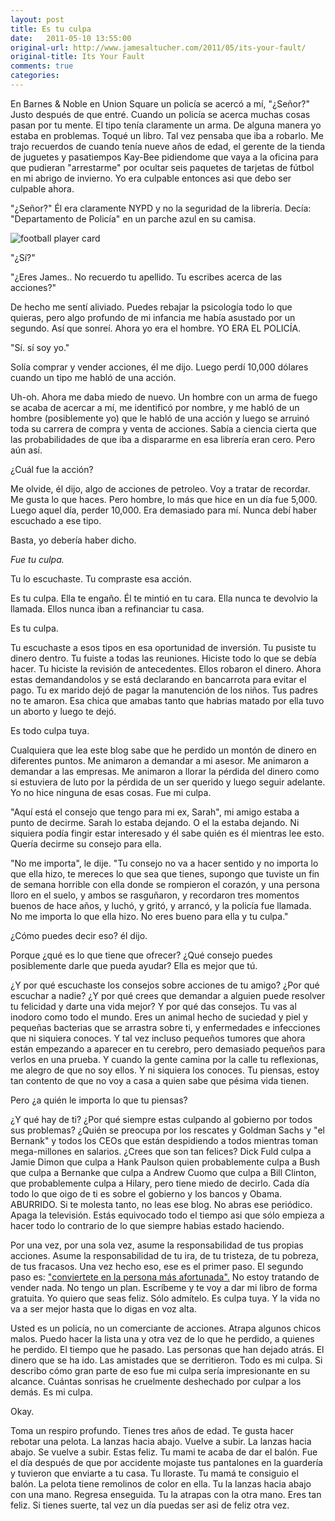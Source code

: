 ```yaml
---
layout: post
title: Es tu culpa
date:   2011-05-10 13:55:00
original-url: http://www.jamesaltucher.com/2011/05/its-your-fault/ 
original-title: Its Your Fault 
comments: true
categories:
---
```


En Barnes & Noble en Union Square un policía se acercó a mí, "¿Señor?" Justo después de que entré. 
Cuando un policía se acerca muchas cosas pasan por tu mente. El tipo tenía claramente un arma. 
De alguna manera yo estaba en problemas. Toqué un libro. Tal vez pensaba que iba a robarlo. 
Me trajo recuerdos de cuando tenía nueve años de edad, el gerente de la tienda de juguetes y pasatiempos Kay-Bee
pidiendome que vaya a la oficina para que pudieran "arrestarme" por ocultar seis paquetes de tarjetas de fútbol en mi abrigo de invierno.
Yo era culpable entonces asi que debo ser culpable ahora.

<!-- more -->

"¿Señor?" Él era claramente NYPD y no la seguridad de la librería. Decía: "Departamento de Policía" en un parche azul en su camisa.

![football player card](http://www.jamesaltucher.com/wp-content/uploads/2011/05/70toppsoj.jpg)

"¿Sí?"

"¿Eres James.. No recuerdo tu apellido. Tu escribes acerca de las acciones?"

De hecho me sentí aliviado. Puedes rebajar la psicología todo lo que quieras, pero algo profundo de mi infancia me había asustado por un segundo. 
Así que sonreí. Ahora yo era el hombre. YO ERA EL POLICÍA.

"Sí. sí soy yo."

Solía comprar y vender acciones, él me dijo. Luego perdí 10,000 dólares cuando un tipo me habló de una acción.

Uh-oh. Ahora me daba miedo de nuevo. 
Un hombre con un arma de fuego se acaba de acercar a mí, me identificó por nombre, 
y me habló de un hombre (posiblemente yo) que le habló de una acción y luego se arruinó toda su carrera de compra y venta de acciones. 
Sabía a ciencia cierta que las probabilidades de que iba a dispararme en esa librería eran cero. Pero aún así.

¿Cuál fue la acción?

Me olvide, él dijo, algo de acciones de petroleo. Voy a tratar de recordar. Me gusta lo que haces.
Pero hombre, lo más que hice en un día fue 5,000. Luego aquel día, perder 10,000. Era demasiado para mí.
Nunca debí haber escuchado a ese tipo.

Basta, yo debería haber dicho.

*Fue tu culpa.*

Tu lo escuchaste. Tu compraste esa acción. 

Es tu culpa.
Ella te engaño. Él te mintió en tu cara. Ella nunca te devolvio la llamada. Ellos nunca iban a refinanciar tu casa.

Es tu culpa.

Tu escuchaste a esos tipos en esa oportunidad de inversión. Tu pusiste tu dinero dentro.
Tu fuiste a todas las reuniones. Hiciste todo lo que se debía hacer.
Tu hiciste la revisión de antecedentes. Ellos robaron el dinero. 
Ahora estas demandandolos y se está declarando en bancarrota para evitar el pago. 
Tu ex marido dejó de pagar la manutención de los niños. Tus padres no te amaron.
Esa chica que amabas tanto que habrias matado por ella tuvo un aborto y luego te dejó.

Es todo culpa tuya.

Cualquiera que lea este blog sabe que he perdido un montón de dinero en diferentes puntos.
Me animaron a demandar a mi asesor.
Me animaron a demandar a las empresas.
Me animaron a llorar la pérdida del dinero como si estuviera de luto por la pérdida de un ser querido y luego seguir adelante.
Yo no hice ninguna de esas cosas. Fue mi culpa.

"Aquí está el consejo que tengo para mi ex, Sarah", mi amigo estaba a punto de decirme. 
Sarah lo estaba dejando. O el la estaba dejando.
Ni siquiera podía fingir estar interesado y él sabe quién es él mientras lee esto.
Quería decirme su consejo para ella.

"No me importa", le dije. "Tu consejo no va a hacer sentido y no importa lo que ella hizo, te mereces lo que sea que tienes,
supongo que tuviste un fin de semana horrible con ella donde se rompieron el corazón, y una persona lloro en el suelo,
y ambos se rasguñaron, y recordaron tres momentos buenos de hace años, y luchó, y gritó, y arrancó, y la policía fue llamada.
No me importa lo que ella hizo. No eres bueno para ella y tu culpa."

¿Cómo puedes decir eso? él dijo.

Porque ¿qué es lo que tiene que ofrecer? ¿Qué consejo puedes posiblemente darle que pueda ayudar? Ella es mejor que tú.

¿Y por qué escuchaste los consejos sobre acciones de tu amigo? ¿Por qué escuchar a nadie?
¿Y por qué crees que demandar a alguien puede resolver tu felicidad y darte una vida mejor?
Y por qué das consejos. Tu vas al inodoro como todo el mundo. 
Eres un animal hecho de suciedad y piel y pequeñas bacterias que se arrastra sobre ti, 
y enfermedades e infecciones que ni siquiera conoces.
Y tal vez incluso pequeños tumores que ahora están empezando a aparecer en tu cerebro, 
pero demasiado pequeños para verlos en una prueba. 
Y cuando la gente camina por la calle tu reflexionas, me alegro de que no soy ellos.
Y ni siquiera los conoces. Tu piensas, estoy tan contento de que no voy a casa a quien sabe que pésima vida tienen.

Pero ¿a quién le importa lo que tu piensas?

¿Y qué hay de ti? ¿Por qué siempre estas culpando al gobierno por todos sus problemas?
¿Quién se preocupa por los rescates y Goldman Sachs y "el Bernank" y todos los CEOs que están despidiendo a
todos mientras toman mega-millones en salarios.
¿Crees que son tan felices? 
Dick Fuld culpa a Jamie Dimon que culpa a Hank Paulson quien probablemente culpa a Bush que culpa a Bernanke que culpa a
Andrew Cuomo que culpa a Bill Clinton, que probablemente culpa a Hilary, pero tiene miedo de decirlo.
Cada día todo lo que oigo de ti es sobre el gobierno y los bancos y Obama. ABURRIDO.
Si te molesta tanto, no leas ese blog.
No abras ese periódico. Apaga la televisión.
Estás equivocado todo el tiempo asi que sólo empieza a hacer todo lo contrario de lo que siempre habias estado haciendo.

Por una vez, por una sola vez, asume la responsabilidad de tus propias acciones.
Asume la responsabilidad de tu ira, de tu tristeza, de tu pobreza, de tus fracasos.
Una vez hecho eso, ese es el primer paso.
El segundo paso es: ["conviertete en la persona más afortunada".]()
 No estoy tratando de vender nada.
No tengo un plan.
Escríbeme y te voy a dar mi libro de forma gratuita. Yo quiero que seas feliz. Sólo admítelo. Es culpa tuya.
Y la vida no va a ser mejor hasta que lo digas en voz alta.

Usted es un policía, no un comerciante de acciones. Atrapa algunos chicos malos.
Puedo hacer la lista una y otra vez de lo que he perdido, a quienes he perdido.
El tiempo que he pasado. Las personas que han dejado atrás. El dinero que se ha ido.
Las amistades que se derritieron. Todo es mi culpa.
Si describo cómo gran parte de eso fue mi culpa sería impresionante en su alcance.
Cuántas sonrisas he cruelmente deshechado por culpar a los demás. Es mi culpa.

Okay.

Toma un respiro profundo. Tienes tres años de edad. Te gusta hacer rebotar una pelota. 
La lanzas hacia abajo. Vuelve a subir. La lanzas hacia abajo. Se vuelve a subir. Estas feliz.
Tu mami te acaba de dar el balón.
Fue el día después de que por accidente mojaste tus pantalones en la guardería y tuvieron que enviarte a tu casa.
Tu lloraste. Tu mamá te consiguio el balón. La pelota tiene remolinos de color en ella.
Tu la lanzas hacia abajo con una mano. Regresa enseguida. Tu la atrapas con la otra mano. Eres tan feliz.
Si tienes suerte, tal vez un día puedas ser asi de feliz otra vez. 

